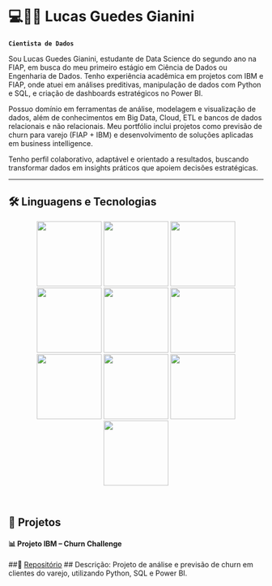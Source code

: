 # 💻👨‍💻 Lucas Guedes Gianini

**`Cientista de Dados`**

Sou Lucas Guedes Gianini, estudante de Data Science do segundo ano na FIAP, em busca do meu primeiro estágio em Ciência de Dados ou Engenharia de Dados. Tenho experiência acadêmica em projetos com IBM e FIAP, onde atuei em análises preditivas, manipulação de dados com Python e SQL, e criação de dashboards estratégicos no Power BI.

Possuo domínio em ferramentas de análise, modelagem e visualização de dados, além de conhecimentos em Big Data, Cloud, ETL e bancos de dados relacionais e não relacionais. Meu portfólio inclui projetos como previsão de churn para varejo (FIAP + IBM) e desenvolvimento de soluções aplicadas em business intelligence.

Tenho perfil colaborativo, adaptável e orientado a resultados, buscando transformar dados em insights práticos que apoiem decisões estratégicas.

---


## 🛠️ Linguagens e Tecnologias

<p align="center">
  <img src="https://img.shields.io/badge/PowerBI-F2C811?style=for-the-badge&logo=powerbi&logoColor=black" height="128"/>
  <img src="https://img.shields.io/badge/HTML5-E34F26?style=for-the-badge&logo=html5&logoColor=white" height="128"/>
  <img src="https://img.shields.io/badge/CSS3-1572B6?style=for-the-badge&logo=css3&logoColor=white" height="128"/>
  <img src="https://img.shields.io/badge/JavaScript-F7DF1E?style=for-the-badge&logo=javascript&logoColor=black" height="128"/>
  <img src="https://img.shields.io/badge/Python-3776AB?style=for-the-badge&logo=python&logoColor=white" height="128"/>
  <img src="https://img.shields.io/badge/MySQL-005C84?style=for-the-badge&logo=mysql&logoColor=white" height="128"/>
  <img src="https://img.shields.io/badge/Oracle-F80000?style=for-the-badge&logo=oracle&logoColor=white" height="128"/>
  <img src="https://img.shields.io/badge/MongoDB-47A248?style=for-the-badge&logo=mongodb&logoColor=white" height="128"/>
  <img src="https://img.shields.io/badge/Apache%20Hadoop-66CCFF?style=for-the-badge&logo=apachehadoop&logoColor=black" height="128"/>
  <img src="https://img.shields.io/badge/Apache%20Kafka-231F20?style=for-the-badge&logo=apachekafka&logoColor=white" height="128"/>
</p>




<br/> <!-- espaço embaixo dos ícones -->

## 🚀 Projetos

#### 📊 Projeto IBM – Churn Challenge  
##🔗 [Repositório](https://github.com/Gianinao/ibm-churn-challenge) ##
Descrição: Projeto de análise e previsão de churn em clientes do varejo, utilizando Python, SQL e Power BI.  

<br/>
